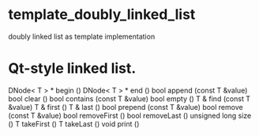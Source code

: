 # template_doubly_linked_list
doubly linked list as template implementation

# Qt-style linked list. 
 
DNode< T > * 	begin () 
DNode< T > * 	end () 
bool 	append (const T &value) 
bool 	clear () 
bool 	contains (const T &value) 
bool 	empty () 
T & 	find (const T &value) 
T & 	first () 
T & 	last () 
bool 	prepend (const T &value) 
bool 	remove (const T &value) 
bool 	removeFirst () 
bool 	removeLast () 
unsigned long 	size () 
T 	takeFirst () 
T 	takeLast () 
void 	print () 
